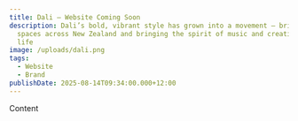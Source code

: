 ```yaml
---
title: Dali – Website Coming Soon
description: Dali’s bold, vibrant style has grown into a movement — brightening
  spaces across New Zealand and bringing the spirit of music and creativity to
  life
image: /uploads/dali.png
tags:
  - Website
  - Brand
publishDate: 2025-08-14T09:34:00.000+12:00
---
```

Content

